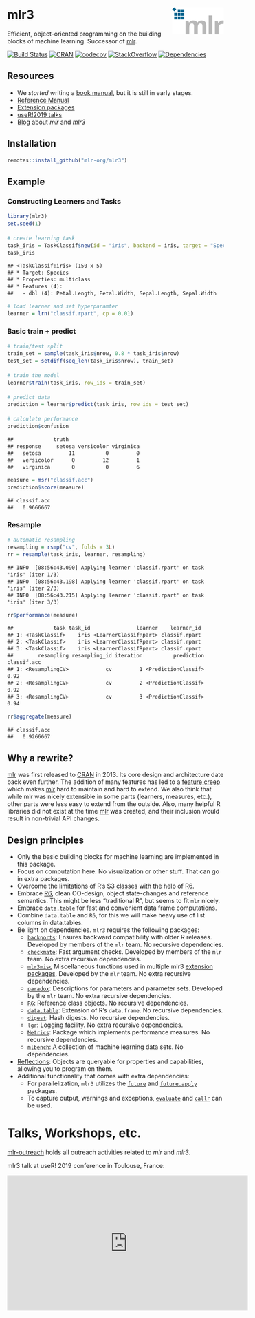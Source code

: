 
# mlr3 <img src="man/figures/logo_navbar.png" align="right" />

Efficient, object-oriented programming on the building blocks of machine
learning. Successor of [mlr](https://github.com/mlr-org/mlr).

[![Build
Status](https://travis-ci.org/mlr-org/mlr3.svg?branch=master)](https://travis-ci.org/mlr-org/mlr3)
[![CRAN](https://www.r-pkg.org/badges/version/mlr3)](https://cran.r-project.org/package=mlr3)
[![codecov](https://codecov.io/gh/mlr-org/mlr3/branch/master/graph/badge.svg)](https://codecov.io/gh/mlr-org/mlr3)
[![StackOverflow](https://img.shields.io/badge/stackoverflow-mlr3-orange.svg)](https://stackoverflow.com/questions/tagged/mlr3)
[![Dependencies](https://tinyverse.netlify.com/badge/mlr3)](https://cran.r-project.org/package=mlr3)

## Resources

  - We *started* writing a [book manual](https://mlr3book.mlr-org.com/),
    but it is still in early stages.
  - [Reference Manual](https://mlr3.mlr-org.com/reference/)
  - [Extension
    packages](https://github.com/mlr-org/mlr3/wiki/Extension-Packages)
  - [useR\!2019
    talks](https://github.com/mlr-org/mlr-outreach/tree/master/2019_useR)
  - [Blog](https://mlr-org.com/) about *mlr* and *mlr3*

## Installation

``` r
remotes::install_github("mlr-org/mlr3")
```

## Example

### Constructing Learners and Tasks

``` r
library(mlr3)
set.seed(1)

# create learning task
task_iris = TaskClassif$new(id = "iris", backend = iris, target = "Species")
task_iris
```

    ## <TaskClassif:iris> (150 x 5)
    ## * Target: Species
    ## * Properties: multiclass
    ## * Features (4):
    ##   - dbl (4): Petal.Length, Petal.Width, Sepal.Length, Sepal.Width

``` r
# load learner and set hyperparamter
learner = lrn("classif.rpart", cp = 0.01)
```

### Basic train + predict

``` r
# train/test split
train_set = sample(task_iris$nrow, 0.8 * task_iris$nrow)
test_set = setdiff(seq_len(task_iris$nrow), train_set)

# train the model
learner$train(task_iris, row_ids = train_set)

# predict data
prediction = learner$predict(task_iris, row_ids = test_set)

# calculate performance
prediction$confusion
```

    ##             truth
    ## response     setosa versicolor virginica
    ##   setosa         11          0         0
    ##   versicolor      0         12         1
    ##   virginica       0          0         6

``` r
measure = msr("classif.acc")
prediction$score(measure)
```

    ## classif.acc 
    ##   0.9666667

### Resample

``` r
# automatic resampling
resampling = rsmp("cv", folds = 3L)
rr = resample(task_iris, learner, resampling)
```

    ## INFO  [08:56:43.090] Applying learner 'classif.rpart' on task 'iris' (iter 1/3) 
    ## INFO  [08:56:43.198] Applying learner 'classif.rpart' on task 'iris' (iter 2/3) 
    ## INFO  [08:56:43.215] Applying learner 'classif.rpart' on task 'iris' (iter 3/3)

``` r
rr$performance(measure)
```

    ##             task task_id               learner    learner_id
    ## 1: <TaskClassif>    iris <LearnerClassifRpart> classif.rpart
    ## 2: <TaskClassif>    iris <LearnerClassifRpart> classif.rpart
    ## 3: <TaskClassif>    iris <LearnerClassifRpart> classif.rpart
    ##        resampling resampling_id iteration          prediction classif.acc
    ## 1: <ResamplingCV>            cv         1 <PredictionClassif>        0.92
    ## 2: <ResamplingCV>            cv         2 <PredictionClassif>        0.92
    ## 3: <ResamplingCV>            cv         3 <PredictionClassif>        0.94

``` r
rr$aggregate(measure)
```

    ## classif.acc 
    ##   0.9266667

## Why a rewrite?

[mlr](https://github.com/mlr-org/mlr) was first released to
[CRAN](https://cran.r-project.org/package=mlr) in 2013. Its core design
and architecture date back even further. The addition of many features
has led to a [feature
creep](https://en.wikipedia.org/wiki/Feature_creep) which makes
[mlr](https://github.com/mlr-org/mlr) hard to maintain and hard to
extend. We also think that while mlr was nicely extensible in some parts
(learners, measures, etc.), other parts were less easy to extend from
the outside. Also, many helpful R libraries did not exist at the time
[mlr](https://github.com/mlr-org/mlr) was created, and their inclusion
would result in non-trivial API changes.

## Design principles

  - Only the basic building blocks for machine learning are implemented
    in this package.
  - Focus on computation here. No visualization or other stuff. That can
    go in extra packages.
  - Overcome the limitations of R’s [S3
    classes](https://adv-r.hadley.nz/s3.html) with the help of
    [R6](https://cran.r-project.org/package=R6).
  - Embrace [R6](https://cran.r-project.org/package=R6), clean
    OO-design, object state-changes and reference semantics. This might
    be less “traditional R”, but seems to fit `mlr` nicely.
  - Embrace
    [`data.table`](https://cran.r-project.org/package=data.table) for
    fast and convenient data frame computations.
  - Combine `data.table` and `R6`, for this we will make heavy use of
    list columns in data.tables.
  - Be light on dependencies. `mlr3` requires the following packages:
      - [`backports`](https://cran.r-project.org/package=backports):
        Ensures backward compatibility with older R releases. Developed
        by members of the `mlr` team. No recursive dependencies.
      - [`checkmate`](https://cran.r-project.org/package=checkmate):
        Fast argument checks. Developed by members of the `mlr` team. No
        extra recursive dependencies.
      - [`mlr3misc`](https://github.com/mlr-org/mlr3misc) Miscellaneous
        functions used in multiple mlr3 [extension
        packages](https://github.com/mlr-org/mlr3/wiki/Extension-Packages).
        Developed by the `mlr` team. No extra recursive dependencies.
      - [`paradox`](https://github.com/mlr-org/paradox): Descriptions
        for parameters and parameter sets. Developed by the `mlr` team.
        No extra recursive dependencies.
      - [`R6`](https://cran.r-project.org/package=R6): Reference class
        objects. No recursive dependencies.
      - [`data.table`](https://cran.r-project.org/package=data.table):
        Extension of R’s `data.frame`. No recursive dependencies.
      - [`digest`](https://cran.r-project.org/package=digest): Hash
        digests. No recursive dependencies.
      - [`lgr`](https://github.com/s-fleck/lgr): Logging facility. No
        extra recursive dependencies.
      - [`Metrics`](https://cran.r-project.org/package=Metrics): Package
        which implements performance measures. No recursive
        dependencies.
      - [`mlbench`](https://cran.r-project.org/package=mlbench): A
        collection of machine learning data sets. No
    dependencies.
  - [Reflections](https://en.wikipedia.org/wiki/Reflection_%28computer_programming%29):
    Objects are queryable for properties and capabilities, allowing you
    to program on them.
  - Additional functionality that comes with extra dependencies:
      - For parallelization, `mlr3` utilizes the
        [`future`](https://cran.r-project.org/package=future) and
        [`future.apply`](https://cran.r-project.org/package=future.apply)
        packages.
      - To capture output, warnings and exceptions,
        [`evaluate`](https://cran.r-project.org/package=evaluate) and
        [`callr`](https://cran.r-project.org/package=callr) can be used.

# Talks, Workshops, etc.

[mlr-outreach](https://github.com/mlr-org/mlr-outreach) holds all
outreach activities related to *mlr* and *mlr3*.

mlr3 talk at useR\! 2019 conference in Toulouse,
France:

<iframe width="560" height="315" src="https://www.youtube.com/embed/wsP2hiFnDQs" frameborder="0" allow="accelerometer; autoplay; encrypted-media; gyroscope; picture-in-picture" allowfullscreen>

</iframe>
